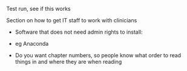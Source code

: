 Test run, see if this works

Section on how to get IT staff to work with clinicians

* Software that does not need admin rights to install:

* eg Anaconda

* Do you want chapter numbers, so people know what order to read things in and where they are when reading